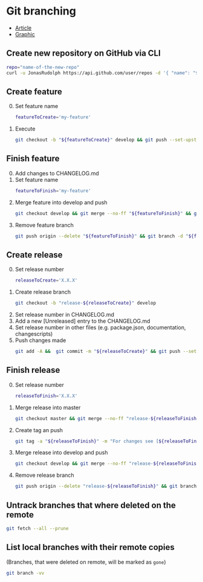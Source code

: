 # Git branching
* [Article](http://nvie.com/posts/a-successful-git-branching-model/)
* [Graphic](http://nvie.com/files/Git-branching-model.pdf)

## Create new repository on GitHub via CLI
```bash
repo="name-of-the-new-repo"
curl -u JonasRudolph https://api.github.com/user/repos -d '{ "name": "${repo}" }'
```

## Create feature
0. Set feature name
   ```bash
   featureToCreate='my-feature'
   ```
1. Execute  
   ```bash
   git checkout -b "${featureToCreate}" develop && git push --set-upstream origin "${featureToCreate}"
   ```

## Finish feature
0. Add changes to CHANGELOG.md
1. Set feature name
   ```bash
   featureToFinish='my-feature'
   ```
2. Merge feature into develop and push
   ```bash
   git checkout develop && git merge --no-ff "${featureToFinish}" && git push
   ```
3. Remove feature branch
   ```bash
   git push origin --delete "${featureToFinish}" && git branch -d "${featureToFinish}"
   ```

## Create release
0. Set release number
   ```bash
   releaseToCreate='X.X.X'
   ```
1. Create release branch
   ```bash
   git checkout -b "release-${releaseToCreate}" develop
   ```
2. Set release number in CHANGELOG.md
3. Add a new [Unreleased] entry to the CHANGELOG.md
4. Set release number in other files (e.g. package.json, documentation, changescripts)
5. Push changes made
   ```bash
   git add -A &&  git commit -m "${releaseToCreate}" && git push --set-upstream origin "release-${releaseToCreate}"
   ```

## Finish release
0. Set release number
   ```bash
   releaseToFinish='X.X.X'
   ```
1. Merge release into master  
   ```bash
   git checkout master && git merge --no-ff "release-${releaseToFinish}"
   ```
2. Create tag an push
   ```bash
   git tag -a "${releaseToFinish}" -m "For changes see [${releaseToFinish}] section in CHANGELOG.md" && git push && git push --tags
   ```
3. Merge release into develop and push
   ```bash
   git checkout develop && git merge --no-ff "release-${releaseToFinish}" && git push
   ```
4. Remove release branch
   ```bash
   git push origin --delete "release-${releaseToFinish}" && git branch -d "release-${releaseToFinish}"
   ```

## Untrack branches that where deleted on the remote
```bash
git fetch --all --prune
```

## List local branches with their remote copies
(Branches, that were deleted on remote, will be marked as `gone`)
```bash
git branch -vv
```
